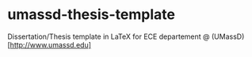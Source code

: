 # umassd-thesis-template
Dissertation/Thesis template in LaTeX for ECE departement @ (UMassD)[http://www.umassd.edu]

